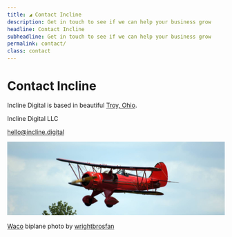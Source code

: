 ```yaml
---
title: ◢ Contact Incline
description: Get in touch to see if we can help your business grow 
headline: Contact Incline
subheadline: Get in touch to see if we can help your business grow
permalink: contact/
class: contact
---
```


<div class="row">
<div class="col-md-4" markdown="1">

# Contact Incline

Incline Digital is based in beautiful <a href="https://www.troyohio.gov/">Troy, Ohio</a>.

<!-- h-card: http://microformats.org/wiki/h-card -->
<!-- vcard: https://search.google.com/structured-data/testing-tool -->
<div class="h-card vcard">
  <p class="p-name org" style="margin-bottom: 0;">Incline Digital LLC</p>
  <p><a class="u-email email" href="mailto:hello@incline.digital">hello@incline.digital</a></p>
  <p class="u-url url" style="display:none"><a href="http://www.incline.digital/">www.incline.digital</a></p>
</div>

</div>
<div class="col-md-8">

<img alt="Waco Biplane flying over Troy Strawberry Festival" src="/assets/images/waco-plane.jpg" />

<p class="small text-right text-muted"><a class="text-muted" href="https://www.wacoairmuseum.org/">Waco</a> biplane photo by <a class="text-muted" href="https://www.flickr.com/photos/53497385@N07/7330256682/">wrightbrosfan</a></p>

</div>
